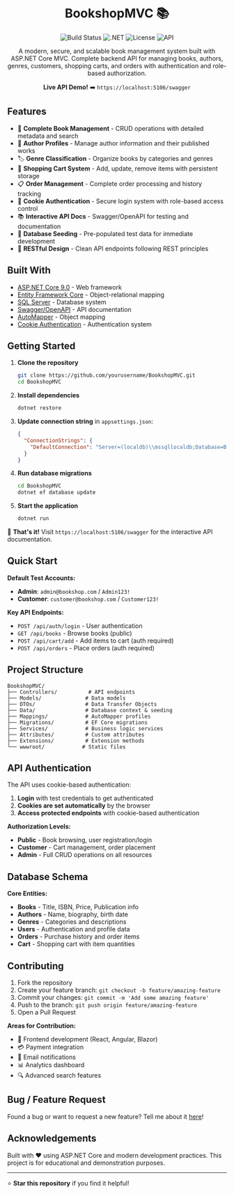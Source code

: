 <div align="center">

# BookshopMVC 📚

![Build Status](https://img.shields.io/badge/build-passing-brightgreen)
![.NET](https://img.shields.io/badge/.NET-9.0-blue)
![License](https://img.shields.io/badge/license-MIT-green)
![API](https://img.shields.io/badge/API-REST-orange)

A modern, secure, and scalable book management system built with ASP.NET Core MVC. Complete backend API for managing books, authors, genres, customers, shopping carts, and orders with authentication and role-based authorization.

**Live API Demo!** ➡️ `https://localhost:5106/swagger`

</div>

## Features

- 📖 **Complete Book Management** - CRUD operations with detailed metadata and search
- 👥 **Author Profiles** - Manage author information and their published works
- 🏷️ **Genre Classification** - Organize books by categories and genres
- 🛒 **Shopping Cart System** - Add, update, remove items with persistent storage
- 📋 **Order Management** - Complete order processing and history tracking
- 🔐 **Cookie Authentication** - Secure login system with role-based access control
- 📚 **Interactive API Docs** - Swagger/OpenAPI for testing and documentation
- 🌱 **Database Seeding** - Pre-populated test data for immediate development
- 📱 **RESTful Design** - Clean API endpoints following REST principles

## Built With

- [ASP.NET Core 9.0](https://dotnet.microsoft.com/apps/aspnet) - Web framework
- [Entity Framework Core](https://docs.microsoft.com/ef/core/) - Object-relational mapping
- [SQL Server](https://www.microsoft.com/sql-server) - Database system
- [Swagger/OpenAPI](https://swagger.io/) - API documentation
- [AutoMapper](https://automapper.org/) - Object mapping
- [Cookie Authentication](https://docs.microsoft.com/aspnet/core/security/authentication/cookie) - Authentication system

## Getting Started

1. **Clone the repository**

   ```bash
   git clone https://github.com/yourusername/BookshopMVC.git
   cd BookshopMVC
   ```

2. **Install dependencies**

   ```bash
   dotnet restore
   ```

3. **Update connection string** in `appsettings.json`:

   ```json
   {
     "ConnectionStrings": {
       "DefaultConnection": "Server=(localdb)\\mssqllocaldb;Database=BookshopMVC;Trusted_Connection=true"
     }
   }
   ```

4. **Run database migrations**

   ```bash
   cd BookshopMVC
   dotnet ef database update
   ```

5. **Start the application**
   ```bash
   dotnet run
   ```

🎉 **That's it!** Visit `https://localhost:5106/swagger` for the interactive API documentation.

## Quick Start

**Default Test Accounts:**

- **Admin**: `admin@bookshop.com` / `Admin123!`
- **Customer**: `customer@bookshop.com` / `Customer123!`

**Key API Endpoints:**

- `POST /api/auth/login` - User authentication
- `GET /api/books` - Browse books (public)
- `POST /api/cart/add` - Add items to cart (auth required)
- `POST /api/orders` - Place orders (auth required)

## Project Structure

```
BookshopMVC/
├── Controllers/          # API endpoints
├── Models/              # Data models
├── DTOs/                # Data Transfer Objects
├── Data/                # Database context & seeding
├── Mappings/            # AutoMapper profiles
├── Migrations/          # EF Core migrations
├── Services/            # Business logic services
├── Attributes/          # Custom attributes
├── Extensions/          # Extension methods
└── wwwroot/            # Static files
```

## API Authentication

The API uses cookie-based authentication:

1. **Login** with test credentials to get authenticated
2. **Cookies are set automatically** by the browser
3. **Access protected endpoints** with cookie-based authentication

**Authorization Levels:**

- **Public** - Book browsing, user registration/login
- **Customer** - Cart management, order placement
- **Admin** - Full CRUD operations on all resources

## Database Schema

**Core Entities:**

- **Books** - Title, ISBN, Price, Publication info
- **Authors** - Name, biography, birth date
- **Genres** - Categories and descriptions
- **Users** - Authentication and profile data
- **Orders** - Purchase history and order items
- **Cart** - Shopping cart with item quantities

## Contributing

1. Fork the repository
2. Create your feature branch: `git checkout -b feature/amazing-feature`
3. Commit your changes: `git commit -m 'Add some amazing feature'`
4. Push to the branch: `git push origin feature/amazing-feature`
5. Open a Pull Request

**Areas for Contribution:**

- 🎨 Frontend development (React, Angular, Blazor)
- 💳 Payment integration
- 📧 Email notifications
- 📊 Analytics dashboard
- 🔍 Advanced search features

## Bug / Feature Request

Found a bug or want to request a new feature? Tell me about it [here](https://github.com/yourusername/BookshopMVC/issues/new)!

## Acknowledgements

Built with ♥ using ASP.NET Core and modern development practices. This project is for educational and demonstration purposes.

---

⭐ **Star this repository** if you find it helpful!
